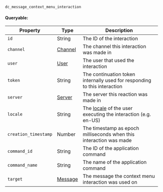 `dc_message_context_menu_interaction`

#### Queryable:

| Property             | Type                          | Description                                                                                                            |
|----------------------|-------------------------------|------------------------------------------------------------------------------------------------------------------------|
| `id`                 | String                        | The ID of the interaction                                                                                              |
| `channel`            | [Channel](/values/channel.md) | The channel this interaction was made in                                                                               |
| `user`               | [User](/values/user.md)       | The user that used the interaction                                                                                     |
| `token`              | String                        | The continuation token internally used for responding to this interaction                                              |
| `server`             | [Server](/values/server.md)   | The server this reaction was made in                                                                                   |
| `locale`             | String                        | The [locale](https://discord.com/developers/docs/reference#locales) of the user executing the interaction (e.g. en-US) |
| `creation_timestamp` | Number                        | The timestamp as epoch milliseconds when this interaction was made                                                     |
| `command_id`         | String                        | The ID of the application command                                                                                      |
| `command_name`       | String                        | The name of the application command                                                                                    |
| `target`             | [Message](/values/message.md) | The message the context menu interaction was used on                                                                   |